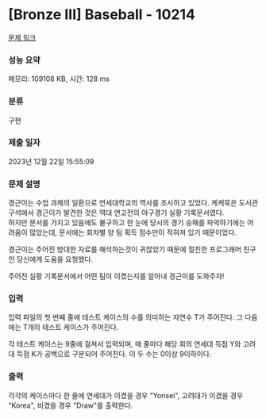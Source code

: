 # [Bronze III] Baseball - 10214 

[문제 링크](https://www.acmicpc.net/problem/10214) 

### 성능 요약

메모리: 109108 KB, 시간: 128 ms

### 분류

구현

### 제출 일자

2023년 12월 22일 15:55:09

### 문제 설명

<p>경근이는 수업 과제의 일환으로 연세대학교의 역사를 조사하고 있었다. 케케묵은 도서관 구석에서 경근이가 발견한 것은 역대 연고전의 야구경기 실황 기록문서였다.<br>
하지만 문서를 가지고 있음에도 불구하고 한 눈에 당시의 경기 승패를 파악하기에는 어려움이 많았는데, 문서에는 회차별 양 팀 획득 점수만이 적혀져 있기 때문이었다.</p>

<p>경근이는 주어진 방대한 자료를 해석하는것이 귀찮았기 때문에 절친한 프로그래머 친구인 당신에게 도움을 요청했다.</p>

<p>주어진 실황 기록문서에서 어떤 팀이 이겼는지를 알아내 경근이를 도와주자!</p>

### 입력 

 <p>입력 파일의 첫 번째 줄에 테스트 케이스의 수를 의미하는 자연수 T가 주어진다. 그 다음에는 T개의 테스트 케이스가 주어진다.</p>

<p>각 테스트 케이스는 9줄에 걸쳐서 입력되며, 매 줄마다 해당 회의 연세대 득점 Y와 고려대 득점 K가 공백으로 구분되어 주어진다. 이 두 수는 0이상 9이하이다.</p>

### 출력 

 <p>각각의 케이스마다 한 줄에 연세대가 이겼을 경우 "Yonsei", 고려대가 이겼을 경우 "Korea", 비겼을 경우 "Draw"를 출력한다.</p>

